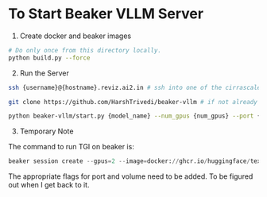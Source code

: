 # To Start Beaker VLLM Server

1. Create docker and beaker images

```bash
# Do only once from this directory locally.
python build.py --force
```

2. Run the Server

```bash
ssh {username}@{hostname}.reviz.ai2.in # ssh into one of the cirrascale servers

git clone https://github.com/HarshTrivedi/beaker-vllm # if not already done.

python beaker-vllm/start.py {model_name} --num_gpus {num_gpus} --port {port}
```


3. Temporary Note

The command to run TGI on beaker is:

```python
beaker session create --gpus=2 --image=docker://ghcr.io/huggingface/text-generation-inference:1.4 -- text-generation-launcher --json-output --model-id mosaicml/mpt-7b
```

The appropriate flags for port and volume need to be added. To be figured out when I get back to it.
